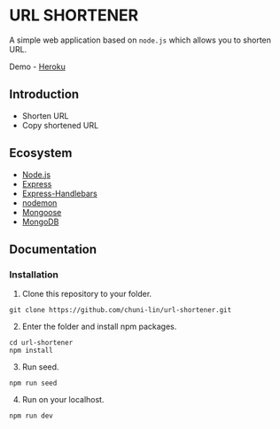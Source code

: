 # URL SHORTENER

A simple web application based on `node.js` which allows you to shorten URL.

Demo - [Heroku](https://enigmatic-basin-01916.herokuapp.com)

## Introduction

- Shorten URL
- Copy shortened URL

## Ecosystem

- [Node.js](https://nodejs.org/en/)
- [Express](https://www.npmjs.com/package/express)
- [Express-Handlebars](https://www.npmjs.com/package/express-handlebars)
- [nodemon](https://www.npmjs.com/package/nodemon)
- [Mongoose](https://www.npmjs.com/package/mongoose)
- [MongoDB](https://www.mongodb.com/try/download/community)

## Documentation

### Installation

1. Clone this repository to your folder.

```
git clone https://github.com/chuni-lin/url-shortener.git
```

2. Enter the folder and install npm packages.

```
cd url-shortener
npm install
```

3. Run seed.

```
npm run seed
```

4. Run on your localhost.

```
npm run dev
```
